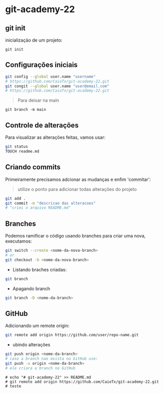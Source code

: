# git-academy-22

## git init
inicialização de um projeto:
```
git init
```

## Configurações iniciais
```bash
git config --global user.name "username"
# https://github.com/CaioTx/git-academy-22.git
git congit --global user.name "user@email.com"
# https://github.com/CaioTx/git-academy-22.git

```
> Para deixar na main
```
git branch -m main
```
## Controle de alterações
Para visualizar as alterações feitas, vamos usar:
```bash
git status
TOUCH readme.md
```
## Criando commits
Primeiramente precisamos adcionar as mudanças e enfim 'commitar':
> utilize o ponto para adicionar todas alterações do projeto
```bash
git add .
git commit -m "descricao das alteracoes"
# "criei o arquivo README.md"
```

## Branches
Podemos ramificar o código usando branches para criar uma nova, executamos:
```bash
git switch --create <nome-da-nova-branch>
# or
git checkout -b <nome-da-nova-branch>
```
- Listando braches criadas:
```bash
git branch
```

- Apagando branch
```bash
git branch -D <nome-da-branch>
```

## GitHub
Adicionando um remote origin:
```bash
git remote add origin https://github.com/user/repo-name.git
```
- ubindo alterações
```bash
git push origin <nome-da-branch>
# caso a branch nao exista no GitHub use:
git push -u origin <nome-da-branch> 
# ele criara a branch no GitHub
```
```
# echo "# git-academy-22" >> README.md
# git remote add origin https://github.com/CaioTx/git-academy-22.git
# teste 




